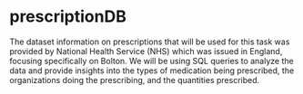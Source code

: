 # prescriptionDB
The dataset information on prescriptions that will be used for this task was provided by National Health Service (NHS) which was issued in England, focusing specifically on Bolton. We will be using SQL queries to analyze the data and provide insights into the types of medication being prescribed, the organizations doing the prescribing, and the quantities prescribed.
